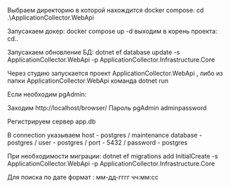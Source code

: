 Выбраем директорию в которой нахождится docker compose:
cd .\ApplicationCollector.WebApi

Запусакаем докер:
docker compose up -d
выходим в корень проекта: cd..

Запусакаем обновление БД:
dotnet ef database update -s ApplicationCollector.WebApi -p ApplicationCollector.Infrastructure.Core

Через студию запускается проект ApplicationCollector.WebApi , 
либо из папки ApplicationCollector.WebApi  команда dotnet run

Если необходим pgAdmin:

Заходим http://localhost/browser/
Пароль pgAdmin adminpassword

Регистрируем сервер
app.db

В connection указываем
host - postgres  /
maintenance database  - postgres  /
user - postgres  /
port - 5432  /
password - postgres

При необходимости миграции:
dotnet ef migrations add InitialCreate -s ApplicationCollector.WebApi -p ApplicationCollector.Infrastructure.Core

Для поиска по дате  формат  : мм-дд-гггг чч:мм:сс


